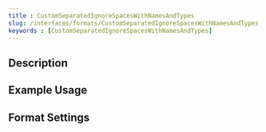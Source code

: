 ```yaml
---
title : CustomSeparatedIgnoreSpacesWithNamesAndTypes
slug: /interfaces/formats/CustomSeparatedIgnoreSpacesWithNamesAndTypes
keywords : [CustomSeparatedIgnoreSpacesWithNamesAndTypes]
---
```


## Description

## Example Usage

## Format Settings